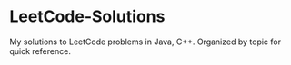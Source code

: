 # LeetCode-Solutions
My solutions to LeetCode problems in Java, C++. Organized by topic for quick reference.
